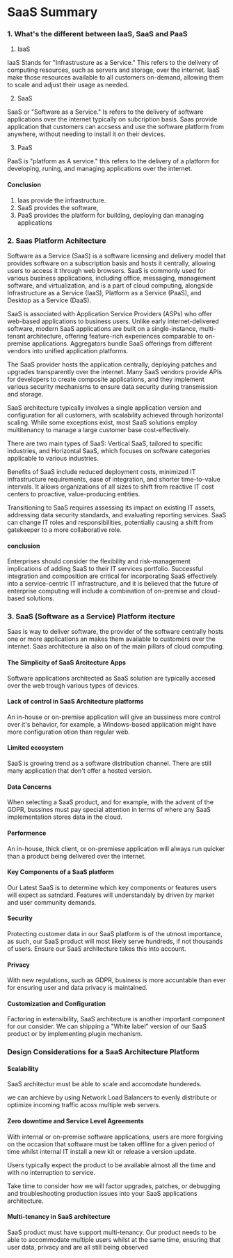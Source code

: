# SaaS Summary

### 1. What's the different between IaaS, SaaS and PaaS

1. IaaS 

IaaS Stands for "Infrastrusture as a Service." This refers to the delivery of computing resources, such as servers and storage, over the internet. IaaS make those resources available to all customers on-demand, allowing them to scale and adjust their usage as needed.

2. SaaS

SaaS or "Software as a Service." Is refers to the delivery of software applications over the internet typically on subcription basis. Saas provide application that customers can accsess and use the software platform from anywhere, without needing to install it on their devices.

3. PaaS

PaaS is "platform as A service." this refers to the delivery of a platform for developing, runing, and managing applications over the internet.

#### Conclusion
1. Iaas provide the infrastructure.
2. SaaS provides the software,
3. PaaS provides the platform for building, deploying dan managing applications


### 2. Saas Platform Achitecture

Software as a Service (SaaS) is a software licensing and delivery model that provides software on a subscription basis and hosts it centrally, allowing users to access it through web browsers. SaaS is commonly used for various business applications, including office, messaging, management software, and virtualization, and is a part of cloud computing, alongside Infrastructure as a Service (IaaS), Platform as a Service (PaaS), and Desktop as a Service (DaaS).

SaaS is associated with Application Service Providers (ASPs) who offer web-based applications to business users. Unlike early internet-delivered software, modern SaaS applications are built on a single-instance, multi-tenant architecture, offering feature-rich experiences comparable to on-premise applications. Aggregators bundle SaaS offerings from different vendors into unified application platforms.

The SaaS provider hosts the application centrally, deploying patches and upgrades transparently over the internet. Many SaaS vendors provide APIs for developers to create composite applications, and they implement various security mechanisms to ensure data security during transmission and storage.

SaaS architecture typically involves a single application version and configuration for all customers, with scalability achieved through horizontal scaling. While some exceptions exist, most SaaS solutions employ multitenancy to manage a large customer base cost-effectively.

There are two main types of SaaS: Vertical SaaS, tailored to specific industries, and Horizontal SaaS, which focuses on software categories applicable to various industries.

Benefits of SaaS include reduced deployment costs, minimized IT infrastructure requirements, ease of integration, and shorter time-to-value intervals. It allows organizations of all sizes to shift from reactive IT cost centers to proactive, value-producing entities.

Transitioning to SaaS requires assessing its impact on existing IT assets, addressing data security standards, and evaluating reporting services. SaaS can change IT roles and responsibilities, potentially causing a shift from gatekeeper to a more collaborative role.

#### conclusion

Enterprises should consider the flexibility and risk-management implications of adding SaaS to their IT services portfolio. Successful integration and composition are critical for incorporating SaaS effectively into a service-centric IT infrastructure, and it is believed that the future of enterprise computing will include a combination of on-premise and cloud-based solutions.

### 3. SaaS (Software as a Service) Platform itecture

Saas is way to deliver software, the provider of the software centrally hosts one or more applications an makes them available to customers over the internet. Saas architecture ia also on of the main pillars of cloud computing.

#### The Simplicity of SaaS Arcitecture Apps

Software applications architected as SaaS solution are typically accesed over the web trough various types of devices.

#### Lack of control in SaaS Architecture platforms 

An in-house or on-premise application will give an bussiness more control over it's behavior, for example, a Windows-based application might have more configuration otion than regular web.

#### Limited ecosystem

SaaS is growing trend as a software distribution channel. There are still many application that don't offer a hosted version.

#### Data Concerns

When selecting a SaaS product, and for example, with the advent of the GDPR, bussines must pay special attention in terms of where any SaaS implementation stores data in the cloud.

#### Performence 

An in-house, thick client, or on-premiese application will always run quicker than a product being delivered over the internet.

#### Key Components of a SaaS platform

Our Latest SaaS is to determine which key components or features users will expect as satndard. Features will understandaly by driven by market and user community demands.


#### Security

Protecting customer data in our SaaS platform is of the utmost importance, as such, our SaaS product will most likely serve hundreds, if not thousands of users.  Ensure our SaaS architecture takes this into account.

#### Privacy

With new regulations, such as GDPR, business is more accuntable than ever for ensuring user and data privacy is maintained.


#### Customization and Configuration

Factoring in extensibility, SaaS architecture is another important component for our consider. We can shipping a "White label" version of our SaaS product or by implementing plugin mechanism.

### Design Considerations for a SaaS Architecture Platform

#### Scalability

SaaS architectur must be able to scale and accomodate hundereds.

we can archieve by using Network Load Balancers to evenly distribute or optimize incoming traffic acoss multiple web servers.

#### Zero downtime and Service Level Agreements

With internal or on-premise software applications, users are more forgiving on the occasion that software must be taken offline for a given period of time whilst internal IT install a new kit or release a version update.

Users typically expect the product to be available almost all the time and with no interruption to service.

Take time to consider how we will factor upgrades, patches, or debugging and troubleshooting production issues into your SaaS applications architecture.

#### Multi-tenancy in SaaS architecture

SaaS product must have support multi-tenancy. Our product needs to be able to accommodate multiple users whilst at the same time, ensuring that user data, privacy and are all still being observed

